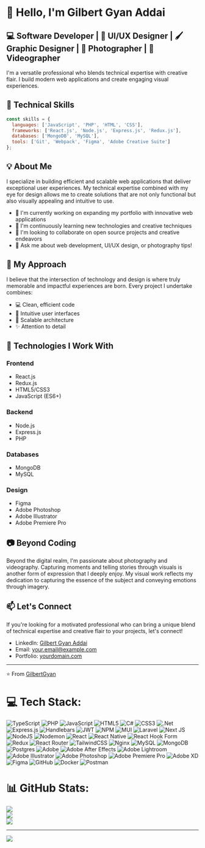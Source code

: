 
# 👋 Hello, I'm Gilbert Gyan Addai

## 💻 Software Developer | 🎨 UI/UX Designer | 🖌️ Graphic Designer | 📸 Photographer | 🎥 Videographer

I'm a versatile professional who blends technical expertise with creative flair. I build modern web applications and create engaging visual experiences.

## 🚀 Technical Skills

```javascript
const skills = {
  languages: ['JavaScript', 'PHP', 'HTML', 'CSS'],
  frameworks: ['React.js', 'Node.js', 'Express.js', 'Redux.js'],
  databases: ['MongoDB', 'MySQL'],
  tools: ['Git', 'Webpack', 'Figma', 'Adobe Creative Suite']
};
```

## 💡 About Me

I specialize in building efficient and scalable web applications that deliver exceptional user experiences. My technical expertise combined with my eye for design allows me to create solutions that are not only functional but also visually appealing and intuitive to use.

- 🔭 I'm currently working on expanding my portfolio with innovative web applications
- 🌱 I'm continuously learning new technologies and creative techniques
- 👯 I'm looking to collaborate on open source projects and creative endeavors
- 💬 Ask me about web development, UI/UX design, or photography tips!

## 🎯 My Approach

I believe that the intersection of technology and design is where truly memorable and impactful experiences are born. Every project I undertake combines:

- 💻 Clean, efficient code
- 🎨 Intuitive user interfaces
- 🚀 Scalable architecture
- ✨ Attention to detail

## 🔧 Technologies I Work With

### Frontend
- React.js
- Redux.js
- HTML5/CSS3
- JavaScript (ES6+)

### Backend
- Node.js
- Express.js
- PHP

### Databases
- MongoDB
- MySQL

### Design
- Figma
- Adobe Photoshop
- Adobe Illustrator
- Adobe Premiere Pro

## 📷 Beyond Coding

Beyond the digital realm, I'm passionate about photography and videography. Capturing moments and telling stories through visuals is another form of expression that I deeply enjoy. My visual work reflects my dedication to capturing the essence of the subject and conveying emotions through imagery.

## 📫 Let's Connect

If you're looking for a motivated professional who can bring a unique blend of technical expertise and creative flair to your projects, let's connect!

<!-- Add your social media and contact info here -->
- LinkedIn: [Gilbert Gyan Addai](https://www.linkedin.com/in/gilbert-gyan-addai)
- Email: [your.email@example.com](mailto:your.email@example.com)
- Portfolio: [yourdomain.com](https://yourdomain.com)

---

⭐️ From [GilbertGyan](https://github.com/GilbertGyan)

# 💻 Tech Stack:
![TypeScript](https://img.shields.io/badge/typescript-%23007ACC.svg?style=for-the-badge&logo=typescript&logoColor=white) ![PHP](https://img.shields.io/badge/php-%23777BB4.svg?style=for-the-badge&logo=php&logoColor=white) ![JavaScript](https://img.shields.io/badge/javascript-%23323330.svg?style=for-the-badge&logo=javascript&logoColor=%23F7DF1E) ![HTML5](https://img.shields.io/badge/html5-%23E34F26.svg?style=for-the-badge&logo=html5&logoColor=white) ![C#](https://img.shields.io/badge/c%23-%23239120.svg?style=for-the-badge&logo=csharp&logoColor=white) ![CSS3](https://img.shields.io/badge/css3-%231572B6.svg?style=for-the-badge&logo=css3&logoColor=white) ![.Net](https://img.shields.io/badge/.NET-5C2D91?style=for-the-badge&logo=.net&logoColor=white) ![Express.js](https://img.shields.io/badge/express.js-%23404d59.svg?style=for-the-badge&logo=express&logoColor=%2361DAFB) ![Handlebars](https://img.shields.io/badge/Handlebars-%23000000?style=for-the-badge&logo=Handlebars.js&logoColor=white) ![JWT](https://img.shields.io/badge/JWT-black?style=for-the-badge&logo=JSON%20web%20tokens) ![NPM](https://img.shields.io/badge/NPM-%23CB3837.svg?style=for-the-badge&logo=npm&logoColor=white) ![MUI](https://img.shields.io/badge/MUI-%230081CB.svg?style=for-the-badge&logo=mui&logoColor=white) ![Laravel](https://img.shields.io/badge/laravel-%23FF2D20.svg?style=for-the-badge&logo=laravel&logoColor=white) ![Next JS](https://img.shields.io/badge/Next-black?style=for-the-badge&logo=next.js&logoColor=white) ![NodeJS](https://img.shields.io/badge/node.js-6DA55F?style=for-the-badge&logo=node.js&logoColor=white) ![Nodemon](https://img.shields.io/badge/NODEMON-%23323330.svg?style=for-the-badge&logo=nodemon&logoColor=%BBDEAD) ![React](https://img.shields.io/badge/react-%2320232a.svg?style=for-the-badge&logo=react&logoColor=%2361DAFB) ![React Native](https://img.shields.io/badge/react_native-%2320232a.svg?style=for-the-badge&logo=react&logoColor=%2361DAFB) ![React Hook Form](https://img.shields.io/badge/React%20Hook%20Form-%23EC5990.svg?style=for-the-badge&logo=reacthookform&logoColor=white) ![Redux](https://img.shields.io/badge/redux-%23593d88.svg?style=for-the-badge&logo=redux&logoColor=white) ![React Router](https://img.shields.io/badge/React_Router-CA4245?style=for-the-badge&logo=react-router&logoColor=white) ![TailwindCSS](https://img.shields.io/badge/tailwindcss-%2338B2AC.svg?style=for-the-badge&logo=tailwind-css&logoColor=white) ![Nginx](https://img.shields.io/badge/nginx-%23009639.svg?style=for-the-badge&logo=nginx&logoColor=white) ![MySQL](https://img.shields.io/badge/mysql-4479A1.svg?style=for-the-badge&logo=mysql&logoColor=white) ![MongoDB](https://img.shields.io/badge/MongoDB-%234ea94b.svg?style=for-the-badge&logo=mongodb&logoColor=white) ![Postgres](https://img.shields.io/badge/postgres-%23316192.svg?style=for-the-badge&logo=postgresql&logoColor=white) ![Adobe](https://img.shields.io/badge/adobe-%23FF0000.svg?style=for-the-badge&logo=adobe&logoColor=white) ![Adobe After Effects](https://img.shields.io/badge/Adobe%20After%20Effects-9999FF.svg?style=for-the-badge&logo=Adobe%20After%20Effects&logoColor=white) ![Adobe Lightroom](https://img.shields.io/badge/Adobe%20Lightroom-31A8FF.svg?style=for-the-badge&logo=Adobe%20Lightroom&logoColor=white) ![Adobe Illustrator](https://img.shields.io/badge/adobe%20illustrator-%23FF9A00.svg?style=for-the-badge&logo=adobe%20illustrator&logoColor=white) ![Adobe Photoshop](https://img.shields.io/badge/adobe%20photoshop-%2331A8FF.svg?style=for-the-badge&logo=adobe%20photoshop&logoColor=white) ![Adobe Premiere Pro](https://img.shields.io/badge/Adobe%20Premiere%20Pro-9999FF.svg?style=for-the-badge&logo=Adobe%20Premiere%20Pro&logoColor=white) ![Adobe XD](https://img.shields.io/badge/Adobe%20XD-470137?style=for-the-badge&logo=Adobe%20XD&logoColor=#FF61F6) ![Figma](https://img.shields.io/badge/figma-%23F24E1E.svg?style=for-the-badge&logo=figma&logoColor=white) ![GitHub](https://img.shields.io/badge/github-%23121011.svg?style=for-the-badge&logo=github&logoColor=white) ![Docker](https://img.shields.io/badge/docker-%230db7ed.svg?style=for-the-badge&logo=docker&logoColor=white) ![Postman](https://img.shields.io/badge/Postman-FF6C37?style=for-the-badge&logo=postman&logoColor=white)
# 📊 GitHub Stats:
![](https://github-readme-stats.vercel.app/api?username=waifaiMT&theme=merko&hide_border=false&include_all_commits=false&count_private=false)<br/>
![](https://nirzak-streak-stats.vercel.app/?user=waifaiMT&theme=merko&hide_border=false)<br/>
![](https://github-readme-stats.vercel.app/api/top-langs/?username=waifaiMT&theme=merko&hide_border=false&include_all_commits=false&count_private=false&layout=compact)

---
[![](https://visitcount.itsvg.in/api?id=waifaiMT&icon=0&color=0)](https://visitcount.itsvg.in)

<!-- Proudly created with GPRM ( https://gprm.itsvg.in ) -->
